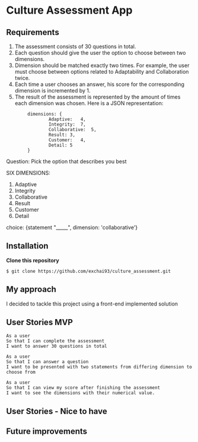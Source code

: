 # Culture Assessment App

## Requirements

1. The assessment consists of 30 questions in total.
2. Each question should give the user the option to choose between two dimensions.
3. Dimension should be matched exactly two times. For example, the user must choose
between options related to Adaptability and Collaboration twice.
4. Each time a user chooses an answer, his score for the corresponding dimension is
incremented by 1.
5. The result of the assessment is represented by the amount of times each dimension was
chosen. Here is a JSON representation:

```
		dimensions:	{
				Adaptive:	4,
				Integrity:	7,
				Collaborative:	5,
				Result:	3,
				Customer:	4,
				Detail:	5
		}
```    

Question: Pick the option that describes you best


SIX DIMENSIONS:
1. Adaptive
2. Integrity
3. Collaborative
4. Result
5. Customer
6. Detail

choice: {statement "_____", dimension: 'collaborative'}

## Installation

**Clone this repository**
```
$ git clone https://github.com/exchai93/culture_assessment.git
```


## My approach

I decided to tackle this project using a front-end implemented solution

## User Stories MVP
```
As a user
So that I can complete the assessment
I want to answer 30 questions in total
```
```
As a user
So that I can answer a question
I want to be presented with two statements from differing dimension to choose from
```
```
As a user
So that I can view my score after finishing the assessment
I want to see the dimensions with their numerical value.
```

## User Stories - Nice to have

## Future improvements
